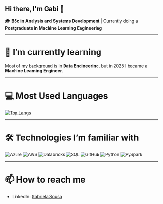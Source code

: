 ## Hi there, I'm Gabi 👋

🎓 **BSc in Analysis and Systems Development** | Currently doing a **Postgraduate in Machine Learning Engineering**

---

# 🌱 I’m currently learning
Most of my background is in **Data Engineering**, but in 2025 I became a **Machine Learning Engineer**.

---

# 💻 Most Used Languages
[![Top Langs](https://github-readme-stats.vercel.app/api/top-langs/?username=gpsousa0)](https://github.com/gpsousa0/github-readme-stats)

---

# 🛠 Technologies I’m familiar with
![Azure](https://img.shields.io/badge/Azure-0078D4?style=for-the-badge&logo=microsoft-azure&logoColor=white)
![AWS](https://img.shields.io/badge/AWS-232F3E?style=for-the-badge&logo=amazon-aws&logoColor=white)
![Databricks](https://img.shields.io/badge/Databricks-FF0066?style=for-the-badge&logo=databricks&logoColor=white)
![SQL](https://img.shields.io/badge/SQL-4479A1?style=for-the-badge&logo=sql&logoColor=white)
![GitHub](https://img.shields.io/badge/GitHub-181717?style=for-the-badge&logo=github&logoColor=white)
![Python](https://img.shields.io/badge/Python-3776AB?style=for-the-badge&logo=python&logoColor=white)
![PySpark](https://img.shields.io/badge/PySpark-FF0000?style=for-the-badge&logo=apache-spark&logoColor=white)

---

# 📫 How to reach me
- LinkedIn: [Gabriela Sousa](https://www.linkedin.com/in/gabriela-sousa-392942163)
  
